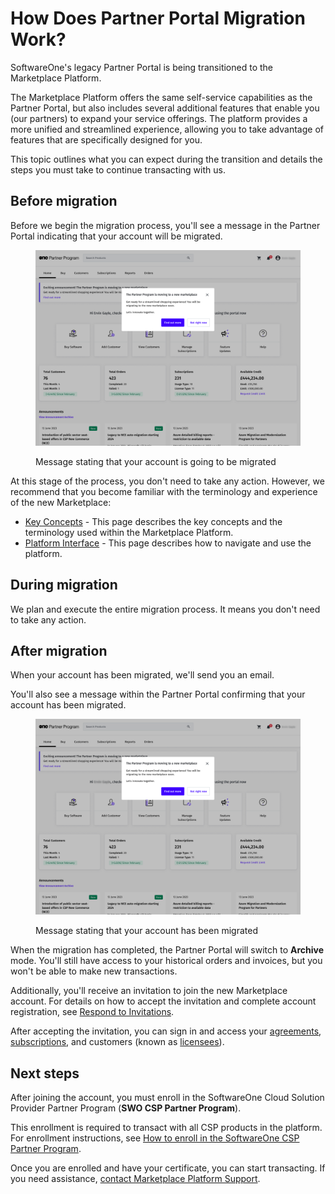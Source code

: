 # How Does Partner Portal Migration Work?

SoftwareOne's legacy Partner Portal is being transitioned to the Marketplace Platform.

The Marketplace Platform offers the same self-service capabilities as the Partner Portal, but also includes several additional features that enable you (our partners) to expand your service offerings. The platform provides a more unified and streamlined experience, allowing you to take advantage of features that are specifically designed for you.

This topic outlines what you can expect during the transition and details the steps you must take to continue transacting with us.&#x20;

## Before migration

Before we begin the migration process, you'll see a message in the Partner Portal indicating that your account will be migrated.

<div data-with-frame="true"><figure><img src="../../../.gitbook/assets/partner_portal_migration.png" alt=""><figcaption><p>Message stating that your account is going to be migrated</p></figcaption></figure></div>

At this stage of the process, you don't need to take any action. However, we recommend that you become familiar with the terminology and experience of the new Marketplace:

* [Key Concepts](../key-concepts.md) - This page describes the key concepts and the terminology used within the Marketplace Platform.
* [Platform Interface](../interface/) - This page describes how to navigate and use the platform.

## During migration

We plan and execute the entire migration process. It means you don't need to take any action.

## After migration

When your account has been migrated, we'll send you an email.&#x20;

You'll also see a message within the Partner Portal confirming that your account has been migrated.&#x20;

<div data-with-frame="true"><figure><img src="../../../.gitbook/assets/partner_portal_migration2.png" alt=""><figcaption><p>Message stating that your account has been migrated</p></figcaption></figure></div>

When the migration has completed, the Partner Portal will switch to **Archive** mode. You'll still have access to your historical orders and invoices, but you won't be able to make new transactions.

Additionally, you'll receive an invitation to join the new Marketplace account. For details on how to accept the invitation and complete account registration, see [Respond to Invitations](../../../modules-and-features/settings/users/respond-to-invitations.md).

After accepting the invitation, you can sign in and access your [agreements](../../../modules-and-features/marketplace/agreements/), [subscriptions](../../../modules-and-features/marketplace/subscriptions/), and customers (known as [licensees](../../../modules-and-features/settings/licensees/)).

## Next steps

After joining the account, you must enroll in the SoftwareOne Cloud Solution Provider Partner Program (**SWO CSP Partner Program**).

This enrollment is required to transact with all CSP products in the platform. For enrollment instructions, see [How to enroll in the SoftwareOne CSP Partner Program](how-to-enroll-in-the-softwareone-csp-partner-program.md).&#x20;

Once you are enrolled and have your certificate, you can start transacting. If you need assistance, [contact Marketplace Platform Support](../../../help-and-support/contact-support.md).
